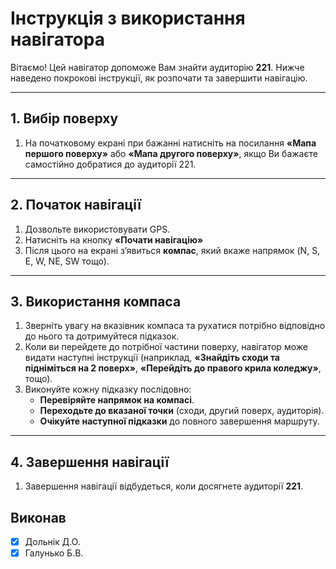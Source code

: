 # Інструкція з використання навігатора

Вітаємо! Цей навігатор допоможе Вам знайти аудиторію **221**. Нижче наведено покрокові інструкції, як розпочати та завершити навігацію.

---

## 1. Вибір поверху
1. На початковому екрані при бажанні натисніть на посилання **«Мапа першого поверху»** або **«Мапа другого поверху»**, якщо Ви бажаєте самостійно добратися до аудиторії 221.

---

## 2. Початок навігації
1. Дозвольте використовувати GPS.
1. Натисніть на кнопку **«Почати навігацію»**
2. Після цього на екрані з’явиться **компас**, який вкаже напрямок (N, S, E, W, NE, SW тощо).

---

## 3. Використання компаса
1. Зверніть увагу на вказівник компаса та рухатися потрібно відповідно до нього та дотримуйтеся підказок.
1. Коли ви перейдете до потрібної частини поверху, навігатор може видати наступні інструкції (наприклад, **«Знайдіть сходи та підніміться на 2 поверх»**, **«Перейдіть до правого крила коледжу»**, тощо).
2. Виконуйте кожну підказку послідовно:
   - **Перевіряйте напрямок на компасі**.
   - **Переходьте до вказаної точки** (сходи, другий поверх, аудиторія).
   - **Очікуйте наступної підказки** до повного завершення маршруту.

---

## 4. Завершення навігації
1. Завершення навігації відбудеться, коли досягнете аудиторії **221**.

## Виконав
- [x] Дольнік Д.О.
- [x] Галунько Б.В.
